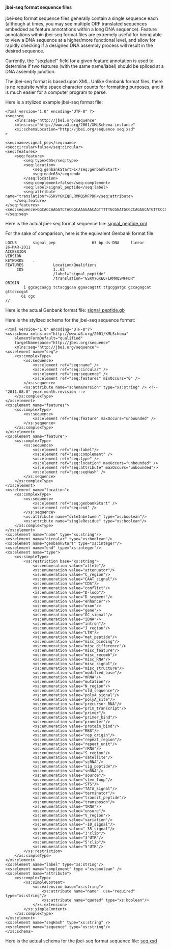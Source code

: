 #### jbei-seq format sequence files

jbei-seq format sequence files generally contain a single sequence each (although at times, you may see multiple ORF translated sequences embedded as feature annotations within a long DNA sequence). Feature annotations within jbei-seq format files are extremely useful for being able to view a DNA sequence at a higher/more functional level, and allow for rapidly checking if a designed DNA assembly process will result in the desired sequence.

Currently, the "seq:label" field for a given feature annotation is used to determine if two features (with the same name/label) should be spliced at a DNA assembly junction.

The jbei-seq format is based upon XML. Unlike Genbank format files, there is no requisite white space character counts for formatting purposes, and it is much easier for a computer program to parse.

Here is a stylized example jbei-seq format file:

    <?xml version="1.0" encoding="UTF-8" ?>
    <seq:seq
        xmlns:seq="http://jbei.org/sequence"
        xmlns:xsi="http://www.w3.org/2001/XMLSchema-instance"
        xsi:schemaLocation="http://jbei.org/sequence seq.xsd"
    >

    <seq:name>signal_pep</seq:name>
    <seq:circular>false</seq:circular>
    <seq:features>
        <seq:feature>
            <seq:type>CDS</seq:type>
            <seq:location>
                <seq:genbankStart>1</seq:genbankStart>
                <seq:end>63</seq:end>
            </seq:location>
            <seq:complement>false</seq:complement>
            <seq:label>signal_peptide</seq:label>
            <seq:attribute name="translation">GSKVYGKEQFLRMRQSMFPDR</seq:attribute>
        </seq:feature>
    </seq:features>
    <seq:sequence>GGCAGCAAGGTCTACGGCAAGGAACAGTTTTTGCGGATGCGCCAGAGCATGTTCCCCGATCGC</seq:sequence>
    </seq:seq>

Here is the actual jbei-seq format sequence file: [signal_peptide.xml](http://j5.jbei.org/j5manual/attachments/signal_peptide.xml)

For the sake of comparison, here is the equivalent Genbank format file:

    LOCUS       signal_pep                63 bp ds-DNA     linear       26-MAR-2011
    ACCESSION   
    VERSION     
    KEYWORDS    .
    FEATURES             Location/Qualifiers
         CDS             1..63
                         /label="signal_peptide"
                         /translation="GSKVYGKEQFLRMRQSMFPDR"
    ORIGIN      
            1 ggcagcaagg tctacggcaa ggaacagttt ttgcggatgc gccagagcat gttccccgat
           61 cgc     
    //

Here is the actual Genbank format file: [signal_peptide.gb](http://j5.jbei.org/j5manual/attachments/signal_peptide.gb)

Here is the stylized schema for the jbei-seq sequence format:

    <?xml version="1.0" encoding="UTF-8"?>
    <xs:schema xmlns:xs="http://www.w3.org/2001/XMLSchema"
        elementFormDefault="qualified"
        targetNamespace="http://jbei.org/sequence"
        xmlns:seq="http://jbei.org/sequence">
    <xs:element name="seq">
        <xs:complexType>
            <xs:sequence>
                <xs:element ref="seq:name" />
                <xs:element ref="seq:circular" />
                <xs:element ref="seq:sequence" />
                <xs:element ref="seq:features" minOccurs="0" />
            </xs:sequence>
            <xs:attribute name="schemaVersion" type="xs:string" /> <!-- "2011.08.0" year.month.revision -->
        </xs:complexType>
    </xs:element>
    <xs:element name="features">
        <xs:complexType>
            <xs:sequence>
                <xs:element ref="seq:feature" maxOccurs="unbounded" />
            </xs:sequence>
        </xs:complexType>    
    </xs:element>
    <xs:element name="feature">
        <xs:complexType>
            <xs:sequence>
                <xs:element ref="seq:label"/>
                <xs:element ref="seq:complement" />
                <xs:element ref="seq:type" />
                <xs:element ref="seq:location" maxOccurs="unbounded" />
                <xs:element ref="seq:attribute" maxOccurs="unbounded"/>
                <xs:element ref="seq:seqHash" />
            </xs:sequence>
        </xs:complexType>
    </xs:element>
    <xs:element name="location">
        <xs:complexType>
            <xs:sequence>
                <xs:element ref="seq:genbankStart" />
                <xs:element ref="seq:end" />
            </xs:sequence>
            <xs:attribute name="siteInbetween" type="xs:boolean"/>
            <xs:attribute name="singleResidue" type="xs:boolean"/>
        </xs:complexType>
    </xs:element>
    <xs:element name="name" type="xs:string"/>
    <xs:element name="circular" type="xs:boolean"/>
    <xs:element name="genbankStart" type="xs:integer"/>
    <xs:element name="end" type="xs:integer"/>
    <xs:element name="type">
        <xs:simpleType>
            <xs:restriction base="xs:string">
                <xs:enumeration value="allele"/>
                <xs:enumeration value="attenuator"/>
                <xs:enumeration value="C_region"/>
                <xs:enumeration value="CAAT_signal"/>
                <xs:enumeration value="CDS"/>
                <xs:enumeration value="conflict"/>
                <xs:enumeration value="D-loop"/>
                <xs:enumeration value="D_segment"/>
                <xs:enumeration value="enhancer"/>
                <xs:enumeration value="exon"/>
                <xs:enumeration value="gene"/>
                <xs:enumeration value="GC_signal"/>
                <xs:enumeration value="iDNA"/>
                <xs:enumeration value="intron"/>
                <xs:enumeration value="J_region"/>
                <xs:enumeration value="LTR"/>
                <xs:enumeration value="mat_peptide"/>
                <xs:enumeration value="misc_binding"/>
                <xs:enumeration value="misc_difference"/>
                <xs:enumeration value="misc_feature"/>
                <xs:enumeration value="misc_recomb"/>
                <xs:enumeration value="misc_RNA"/>
                <xs:enumeration value="misc_signal"/>
                <xs:enumeration value="misc_structure"/>
                <xs:enumeration value="modified_base"/>
                <xs:enumeration value="mRNA"/>
                <xs:enumeration value="mutation"/>
                <xs:enumeration value="N_region"/>
                <xs:enumeration value="old_sequence"/>
                <xs:enumeration value="polyA_signal"/>
                <xs:enumeration value="polyA_site"/>
                <xs:enumeration value="precursor_RNA"/>
                <xs:enumeration value="prim_transcript"/>
                <xs:enumeration value="primer"/>
                <xs:enumeration value="primer_bind"/>
                <xs:enumeration value="promoter"/>
                <xs:enumeration value="protein_bind"/>
                <xs:enumeration value="RBS"/>
                <xs:enumeration value="rep_origin"/>
                <xs:enumeration value="repeat_region"/>
                <xs:enumeration value="repeat_unit"/>
                <xs:enumeration value="rRNA"/>
                <xs:enumeration value="S_region"/>
                <xs:enumeration value="satellite"/>
                <xs:enumeration value="scRNA"/>
                <xs:enumeration value="sig_peptide"/>
                <xs:enumeration value="snRNA"/>
                <xs:enumeration value="source"/>
                <xs:enumeration value="stem_loop"/>
                <xs:enumeration value="STS"/>
                <xs:enumeration value="TATA_signal"/>
                <xs:enumeration value="terminator"/>
                <xs:enumeration value="transit_peptide"/>
                <xs:enumeration value="transposon"/>
                <xs:enumeration value="tRNA"/>
                <xs:enumeration value="unsure"/>
                <xs:enumeration value="V_region"/>
                <xs:enumeration value="variation"/>
                <xs:enumeration value="-10_signal"/>
                <xs:enumeration value="-35_signal"/>
                <xs:enumeration value="3'clip"/>
                <xs:enumeration value="3'UTR"/>
                <xs:enumeration value="5'clip"/>
                <xs:enumeration value="5'UTR"/>
            </xs:restriction>
        </xs:simpleType>
    </xs:element>
    <xs:element name="label" type="xs:string"/>
    <xs:element name="complement" type ="xs:boolean" />
    <xs:element name="attribute">
        <xs:complexType>
            <xs:simpleContent>
                <xs:extension base="xs:string">
                    <xs:attribute name="name"  use="required" type="xs:string"/>
                    <xs:attribute name="quoted" type="xs:boolean"/>    
                </xs:extension>
            </xs:simpleContent>
        </xs:complexType>
    </xs:element>
    <xs:element name="seqHash" type="xs:string" />
    <xs:element name="sequence" type="xs:string"/>
    </xs:schema>

Here is the actual schema for the jbei-seq format sequence file: [seq.xsd](http://gd-ice.googlecode.com/git/docs/seq.xsd)